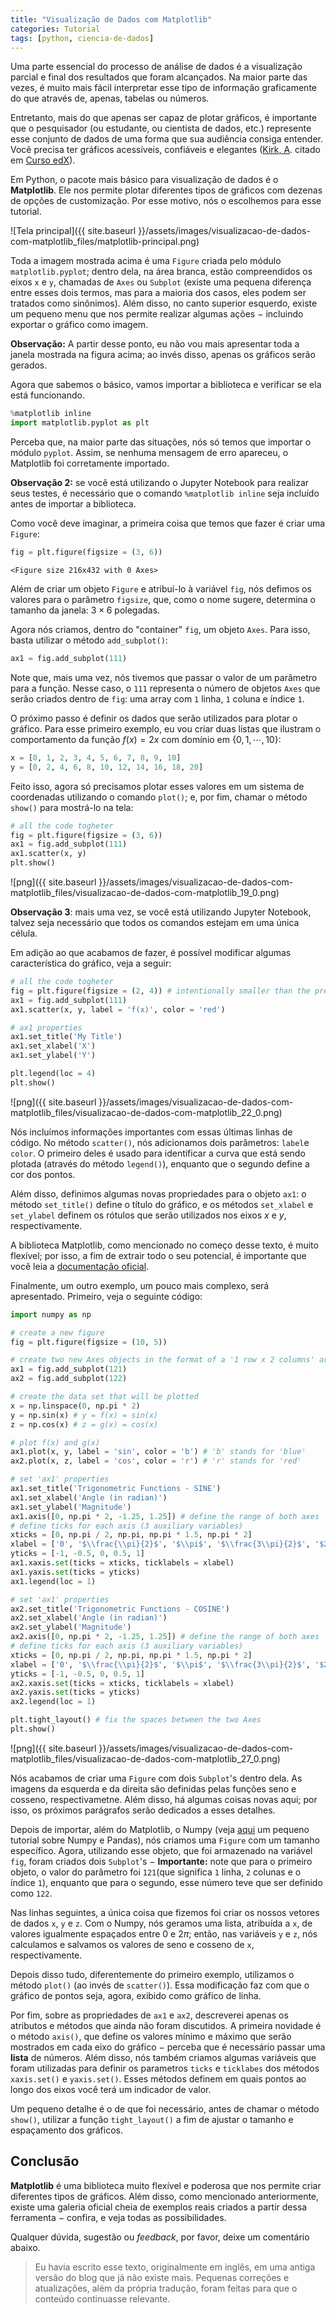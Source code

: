 ```yaml
---
title: "Visualização de Dados com Matplotlib"
categories: Tutorial
tags: [python, ciencia-de-dados]
---
```


Uma parte essencial do processo de análise de dados é a visualização parcial e final dos resultados que foram alcançados. Na maior parte das vezes, é muito mais fácil interpretar esse tipo de informação graficamente do que através de, apenas, tabelas ou números.

Entretanto, mais do que apenas ser capaz de plotar gráficos, é importante que o pesquisador (ou estudante, ou cientista de dados, etc.) represente esse conjunto de dados de uma forma que sua audiência consiga entender. Você precisa ter gráficos acessíveis, confiáveis e elegantes ([Kirk, A](https://www.amazon.com/Data-Visualisation-Handbook-Driven-Design/dp/1473912148). citado em [Curso edX](https://www.edx.org/course/python-data-science-uc-san-diegox-dse200x)).

Em Python, o pacote mais básico para visualização de dados é o **Matplotlib**. Ele nos permite plotar diferentes tipos de gráficos com dezenas de opções de customização. Por esse motivo, nós o escolhemos para esse tutorial.

![Tela principal]({{ site.baseurl }}/assets/images/visualizacao-de-dados-com-matplotlib_files/matplotlib-principal.png)

Toda a imagem mostrada acima é uma `Figure` criada pelo módulo `matplotlib.pyplot`; dentro dela, na área branca, estão compreendidos os eixos `x` e `y`, chamadas de `Axes` ou `Subplot` (existe uma pequena diferença entre esses dois termos, mas para a maioria dos casos, eles podem ser tratados como sinônimos). Além disso, no canto superior esquerdo, existe um pequeno menu que nos permite realizar algumas ações $-$ incluindo exportar o gráfico como imagem.

**Observação:** A partir desse ponto, eu não vou mais apresentar toda a janela mostrada na figura acima; ao invés disso, apenas os gráficos serão gerados.

Agora que sabemos o básico, vamos importar a biblioteca e verificar se ela está funcionando.


```python
%matplotlib inline
import matplotlib.pyplot as plt
```

Perceba que, na maior parte das situações, nós só temos que importar o módulo `pyplot`. Assim, se nenhuma mensagem de erro apareceu, o Matplotlib foi corretamente importado.

**Observação 2:** se você está utilizando o Jupyter Notebook para realizar seus testes, é necessário que o comando `%matplotlib inline` seja incluído antes de importar a biblioteca.

Como você deve imaginar, a primeira coisa que temos que fazer é criar uma `Figure`:


```python
fig = plt.figure(figsize = (3, 6))
```


    <Figure size 216x432 with 0 Axes>


Além de criar um objeto `Figure` e atribuí-lo à variável `fig`, nós defimos os valores para o parâmetro `figsize`, que, como o nome sugere, determina o tamanho da janela: $3 \times 6$ polegadas.

Agora nós criamos, dentro do "container" `fig`, um objeto `Axes`. Para isso, basta utilizar o método `add_subplot()`:


```python
ax1 = fig.add_subplot(111)
```

Note que, mais uma vez, nós tivemos que passar o valor de um parâmetro para a função. Nesse caso, o `111` representa o número de objetos `Axes` que serão criados dentro de `fig`: uma array com `1` linha, `1` coluna e índice `1`.

O próximo passo é definir os dados que serão utilizados para plotar o gráfico. Para esse primeiro exemplo, eu vou criar duas listas que ilustram o comportamento da função $f(x) = 2x$ com domínio em $\lbrace 0, 1, \cdots, 10 \rbrace$:


```python
x = [0, 1, 2, 3, 4, 5, 6, 7, 8, 9, 10]
y = [0, 2, 4, 6, 8, 10, 12, 14, 16, 18, 20]
```

Feito isso, agora só precisamos plotar esses valores em um sistema de coordenadas utilizando o comando `plot()`; e, por fim, chamar o método `show()` para mostrá-lo na tela:


```python
# all the code togheter
fig = plt.figure(figsize = (3, 6))
ax1 = fig.add_subplot(111)
ax1.scatter(x, y)
plt.show()
```


![png]({{ site.baseurl }}/assets/images/visualizacao-de-dados-com-matplotlib_files/visualizacao-de-dados-com-matplotlib_19_0.png)


**Observação 3**: mais uma vez, se você está utilizando Jupyter Notebook, talvez seja necessário que todos os comandos estejam em uma única célula.

Em adição ao que acabamos de fazer, é possível modificar algumas característica do gráfico, veja a seguir:


```python
# all the code togheter
fig = plt.figure(figsize = (2, 4)) # intentionally smaller than the previous one
ax1 = fig.add_subplot(111)
ax1.scatter(x, y, label = 'f(x)', color = 'red')

# ax1 properties
ax1.set_title('My Title')
ax1.set_xlabel('X')
ax1.set_ylabel('Y')

plt.legend(loc = 4)
plt.show()
```


![png]({{ site.baseurl }}/assets/images/visualizacao-de-dados-com-matplotlib_files/visualizacao-de-dados-com-matplotlib_22_0.png)


Nós incluímos informações importantes com essas últimas linhas de código. No método `scatter()`, nós adicionamos dois parâmetros: `label`e `color`. O primeiro deles é usado para identificar a curva que está sendo plotada (através do método `legend()`), enquanto que o segundo define a cor dos pontos.

Além disso, definimos algumas novas propriedades para o objeto `ax1`: o método `set_title()` define o título do gráfico, e os métodos `set_xlabel` e `set_ylabel` definem os rótulos que serão utilizados nos eixos $x$ e $y$, respectivamente.

A biblioteca Matplotlib, como mencionado no começo desse texto, é muito flexível; por isso, a fim de extrair todo o seu potencial, é importante que você leia a [documentação oficial](https://matplotlib.org/contents.html).

Finalmente, um outro exemplo, um pouco mais complexo, será apresentado. Primeiro, veja o seguinte código:


```python
import numpy as np

# create a new figure
fig = plt.figure(figsize = (10, 5))

# create two new Axes objects in the format of a '1 row x 2 columns' array
ax1 = fig.add_subplot(121)
ax2 = fig.add_subplot(122)

# create the data set that will be plotted
x = np.linspace(0, np.pi * 2)
y = np.sin(x) # y = f(x) = sin(x)
z = np.cos(x) # z = g(x) = cos(x)

# plot f(x) and g(x)
ax1.plot(x, y, label = 'sin', color = 'b') # 'b' stands for 'blue'
ax2.plot(x, z, label = 'cos', color = 'r') # 'r' stands for 'red'

# set 'ax1' properties
ax1.set_title('Trigonometric Functions - SINE')
ax1.set_xlabel('Angle (in radian)')
ax1.set_ylabel('Magnitude')
ax1.axis([0, np.pi * 2, -1.25, 1.25]) # define the range of both axes
# define ticks for each axis (3 auxiliary variables)
xticks = [0, np.pi / 2, np.pi, np.pi * 1.5, np.pi * 2]                         # define the ticks values - 'X' axis
xlabel = ['0', '$\\frac{\\pi}{2}$', '$\\pi$', '$\\frac{3\\pi}{2}$', '$2\\pi$'] # define the label values - 'X' axis
yticks = [-1, -0.5, 0, 0.5, 1]                                                 # define the ticks values - 'Y' axis
ax1.xaxis.set(ticks = xticks, ticklabels = xlabel)
ax1.yaxis.set(ticks = yticks)
ax1.legend(loc = 1)

# set 'ax1' properties
ax2.set_title('Trigonometric Functions - COSINE')
ax2.set_xlabel('Angle (in radian)')
ax2.set_ylabel('Magnitude')
ax2.axis([0, np.pi * 2, -1.25, 1.25]) # define the range of both axes
# define ticks for each axis (3 auxiliary variables)
xticks = [0, np.pi / 2, np.pi, np.pi * 1.5, np.pi * 2]                         # define the ticks values - 'X' axis
xlabel = ['0', '$\\frac{\\pi}{2}$', '$\\pi$', '$\\frac{3\\pi}{2}$', '$2\\pi$'] # define the label values - 'X' axis
yticks = [-1, -0.5, 0, 0.5, 1]                                                 # define the ticks values - 'Y' axis
ax2.xaxis.set(ticks = xticks, ticklabels = xlabel)
ax2.yaxis.set(ticks = yticks)
ax2.legend(loc = 1)

plt.tight_layout() # fix the spaces between the two Axes
plt.show()
```


![png]({{ site.baseurl }}/assets/images/visualizacao-de-dados-com-matplotlib_files/visualizacao-de-dados-com-matplotlib_27_0.png)


Nós acabamos de criar uma `Figure` com dois `Subplot`'s dentro dela. As imagens da esquerda e da direita são definidas pelas funções seno e cosseno, respectivametne. Além disso, há algumas coisas novas aqui; por isso, os próximos parágrafos serão dedicados a esses detalhes.

Depois de importar, além do Matplotlib, o Numpy (veja [aqui](/introducao-numpy-pandas/) um pequeno tutorial sobre Numpy e Pandas), nós criamos uma `Figure` com um tamanho específico. Agora, utilizando esse objeto, que foi armazenado na variável `fig`, foram criados dois `Subplot`'s $-$ **Importante:** note que para o primeiro objeto, o valor do parâmetro foi `121`(que significa `1` linha, `2` colunas e o índice `1`), enquanto que para o segundo, esse número teve que ser definido como `122`. 

Nas linhas seguintes, a única coisa que fizemos foi criar os nossos vetores de dados `x`, `y` e `z`. Com o Numpy, nós geramos uma lista, atribuída a `x`, de valores igualmente espaçados entre $0$ e $2\pi$; então, nas variáveis `y` e `z`, nós calculamos e salvamos os valores de seno e cosseno de `x`, respectivamente.

Depois disso tudo, diferentemente do primeiro exemplo, utilizamos o método `plot()` (ao invés de `scatter()`). Essa modificação faz com que o gráfico de pontos seja, agora, exibido como gráfico de linha.

Por fim, sobre as propriedades de `ax1` e `ax2`, descreverei apenas os atributos e métodos que ainda não foram discutidos. A primeira novidade é o método `axis()`, que define os valores mínimo e máximo que serão mostrados em cada eixo do gráfico $-$ perceba que é necessário passar uma **lista** de números. Além disso, nós também criamos algumas variáveis que foram utilizadas para definir os parametros `ticks` e `ticklabes` dos métodos `xaxis.set()` e `yaxis.set()`. Esses métodos definem em quais pontos ao longo dos eixos você terá um indicador de valor.

Um pequeno detalhe é o de que foi necessário, antes de chamar o método `show()`, utilizar a função `tight_layout()` a fim de ajustar o tamanho e espaçamento dos gráficos.

## Conclusão

**Matplotlib** é uma biblioteca muito flexível e poderosa que nos permite criar diferentes tipos de gráficos. Além disso, como mencionado anteriormente, existe uma galeria oficial cheia de exemplos reais criados a partir dessa ferramenta $-$ confira, e veja todas as possibilidades.

Qualquer dúvida, sugestão ou *feedback*, por favor, deixe um comentário abaixo.



> Eu havia escrito esse texto, originalmente em inglês, em uma antiga versão do blog que já não existe mais. Pequenas correções e atualizações, além da própria tradução, foram feitas para que o conteúdo continuasse relevante.